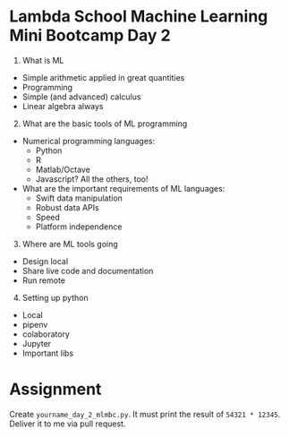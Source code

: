 
# Lambda School Machine Learning Mini Bootcamp Day 2

1. What is ML
  * Simple arithmetic applied in great quantities
  * Programming
  * Simple (and advanced) calculus
  * Linear algebra always
2. What are the basic tools of ML programming
  * Numerical programming languages:
    * Python
    * R
    * Matlab/Octave
    * Javascript? All the others, too!
  * What are the important requirements of ML languages:
    * Swift data manipulation
    * Robust data APIs
    * Speed
    * Platform independence
3. Where are ML tools going
  * Design local
  * Share live code and documentation
  * Run remote
4. Setting up python
  * Local
  * pipenv
  * colaboratory
  * Jupyter
  * Important libs

# Assignment

Create `yourname_day_2_mlmbc.py`. It must print the result of `54321 * 12345`. Deliver it to me via pull request.


